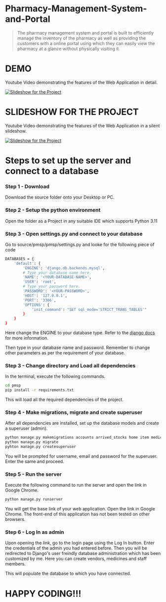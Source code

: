 # Pharmacy-Management-System-and-Portal

> The pharmacy management system and portal is built 
> to efficiently manage the inventory of the pharmacy as well as 
> providing the customers with a online portal using which 
> they can easily view the pharmacy at a glance without physically visiting it.

# DEMO

Youtube Video demonstrating the features of the Web Application in detail.

[![Slideshow for the Project](https://img.youtube.com/vi/xm-PVOJMb5I/maxresdefault.jpg)](https://www.youtube.com/watch?v=xm-PVOJMb5I)

# SLIDESHOW FOR THE PROJECT

Youtube Video demonstrating the features of the Web Application in a silent slideshow.

[![Slideshow for the Project](https://img.youtube.com/vi/wupJJxW-5ns/maxresdefault.jpg)](https://www.youtube.com/watch?v=wupJJxW-5ns)

# Steps to set up the server and connect to a database

### Step 1 - Download

Download the source folder onto your Desktop or PC.

### Step 2 - Setup the python environment

Open the folder as a Project in any suitable IDE which supports Python 3.11

### Step 3 - Open settings.py and connect to your database

Go to source/pmsp/pmsp/settings.py and looke for the following piece of code

```sh
DATABASES = {
    'default': {
        'ENGINE': 'django.db.backends.mysql',
        # Type your database name here.
        'NAME': '<YOUR-DATABASE-NAME>',
        'USER': 'root',
        # Type your password here.
        'PASSWORD': '<YOUR-PASSWORD>',
        'HOST': '127.0.0.1',
        'PORT': '3306',
        'OPTIONS': {
            'init_command': "SET sql_mode='STRICT_TRANS_TABLES'"
        }
    }
}
```

Here change the ENGINE to your database type.
Refer to the [django docs](https://docs.djangoproject.com/en/4.0/ref/databases/) for more information.

Then type in your database name and password. Remember to change other parameters as per the requirement of your database.

### Step 3 - Change directory and Load all dependencies

In the terminal, execute the following commands.

```sh
cd pmsp
pip install -r requirements.txt
```

This will load all the required dependencies of the project.

### Step 4 - Make migrations, migrate and create superuser

After all dependencies are installed, set up the database models and create a superuser (admin).

```sh
python manage.py makemigrations accounts arrived_stocks home item medicine orders phone_number staff stock_requests vendor 
python manage.py migrate
pyhton manage.py createsuperuser
```

You will be prompted for username, email and password for the superuser. Enter the same and proceed.

### Step 5 - Run the server

Execute the following command to run the server and open the link in Google Chrome.

```sh
python manage.py runserver
```

You will get the base link of your web application. Open the link in Google Chrome. The front-end of this application has not been tested on other browsers.

### Step 6 - Log In as admin 

Upon opening the link, go to the login page using the Log In button.
Enter the credentials of the admin you had entered before.
Then you will be redirected to Django's user freindly database administration which has been customized by me.
Here you can create vendors, medicines and staff members.

This will populate the database to which you have connected.

# HAPPY CODING!!!
